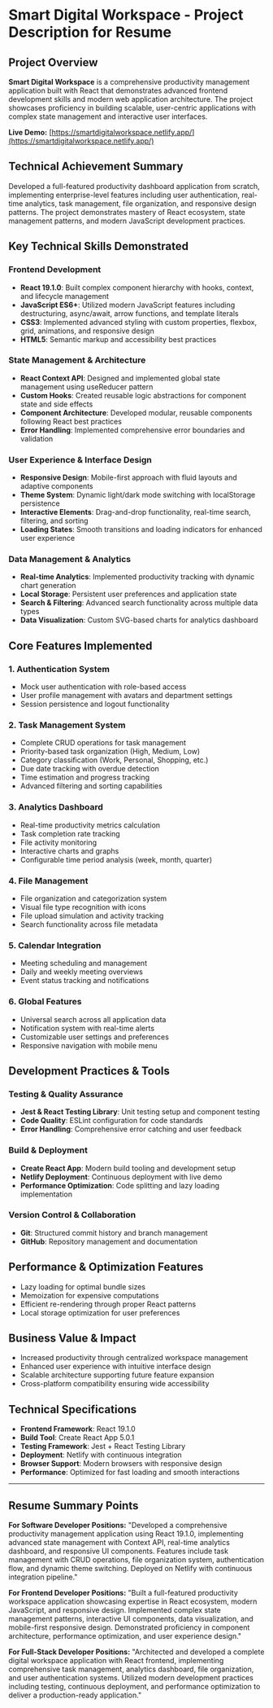# Smart Digital Workspace - Project Description for Resume

## Project Overview
**Smart Digital Workspace** is a comprehensive productivity management application built with React that demonstrates advanced frontend development skills and modern web application architecture. The project showcases proficiency in building scalable, user-centric applications with complex state management and interactive user interfaces.

**Live Demo:** [https://smartdigitalworkspace.netlify.app/](https://smartdigitalworkspace.netlify.app/)

## Technical Achievement Summary
Developed a full-featured productivity dashboard application from scratch, implementing enterprise-level features including user authentication, real-time analytics, task management, file organization, and responsive design patterns. The project demonstrates mastery of React ecosystem, state management patterns, and modern JavaScript development practices.

## Key Technical Skills Demonstrated

### Frontend Development
- **React 19.1.0**: Built complex component hierarchy with hooks, context, and lifecycle management
- **JavaScript ES6+**: Utilized modern JavaScript features including destructuring, async/await, arrow functions, and template literals
- **CSS3**: Implemented advanced styling with custom properties, flexbox, grid, animations, and responsive design
- **HTML5**: Semantic markup and accessibility best practices

### State Management & Architecture
- **React Context API**: Designed and implemented global state management using useReducer pattern
- **Custom Hooks**: Created reusable logic abstractions for component state and side effects
- **Component Architecture**: Developed modular, reusable components following React best practices
- **Error Handling**: Implemented comprehensive error boundaries and validation

### User Experience & Interface Design
- **Responsive Design**: Mobile-first approach with fluid layouts and adaptive components
- **Theme System**: Dynamic light/dark mode switching with localStorage persistence
- **Interactive Elements**: Drag-and-drop functionality, real-time search, filtering, and sorting
- **Loading States**: Smooth transitions and loading indicators for enhanced user experience

### Data Management & Analytics
- **Real-time Analytics**: Implemented productivity tracking with dynamic chart generation
- **Local Storage**: Persistent user preferences and application state
- **Search & Filtering**: Advanced search functionality across multiple data types
- **Data Visualization**: Custom SVG-based charts for analytics dashboard

## Core Features Implemented

### 1. Authentication System
- Mock user authentication with role-based access
- User profile management with avatars and department settings
- Session persistence and logout functionality

### 2. Task Management System
- Complete CRUD operations for task management
- Priority-based task organization (High, Medium, Low)
- Category classification (Work, Personal, Shopping, etc.)
- Due date tracking with overdue detection
- Time estimation and progress tracking
- Advanced filtering and sorting capabilities

### 3. Analytics Dashboard
- Real-time productivity metrics calculation
- Task completion rate tracking
- File activity monitoring
- Interactive charts and graphs
- Configurable time period analysis (week, month, quarter)

### 4. File Management
- File organization and categorization system
- Visual file type recognition with icons
- File upload simulation and activity tracking
- Search functionality across file metadata

### 5. Calendar Integration
- Meeting scheduling and management
- Daily and weekly meeting overviews
- Event status tracking and notifications

### 6. Global Features
- Universal search across all application data
- Notification system with real-time alerts
- Customizable user settings and preferences
- Responsive navigation with mobile menu

## Development Practices & Tools

### Testing & Quality Assurance
- **Jest & React Testing Library**: Unit testing setup and component testing
- **Code Quality**: ESLint configuration for code standards
- **Error Handling**: Comprehensive error catching and user feedback

### Build & Deployment
- **Create React App**: Modern build tooling and development setup
- **Netlify Deployment**: Continuous deployment with live demo
- **Performance Optimization**: Code splitting and lazy loading implementation

### Version Control & Collaboration
- **Git**: Structured commit history and branch management
- **GitHub**: Repository management and documentation

## Performance & Optimization Features
- Lazy loading for optimal bundle sizes
- Memoization for expensive computations
- Efficient re-rendering through proper React patterns
- Local storage optimization for user preferences

## Business Value & Impact
- Increased productivity through centralized workspace management
- Enhanced user experience with intuitive interface design
- Scalable architecture supporting future feature expansion
- Cross-platform compatibility ensuring wide accessibility

## Technical Specifications
- **Frontend Framework**: React 19.1.0
- **Build Tool**: Create React App 5.0.1
- **Testing Framework**: Jest + React Testing Library
- **Deployment**: Netlify with continuous integration
- **Browser Support**: Modern browsers with responsive design
- **Performance**: Optimized for fast loading and smooth interactions

---

## Resume Summary Points

**For Software Developer Positions:**
"Developed a comprehensive productivity management application using React 19.1.0, implementing advanced state management with Context API, real-time analytics dashboard, and responsive UI components. Features include task management with CRUD operations, file organization system, authentication flow, and dynamic theme switching. Deployed on Netlify with continuous integration pipeline."

**For Frontend Developer Positions:**
"Built a full-featured productivity workspace application showcasing expertise in React ecosystem, modern JavaScript, and responsive design. Implemented complex state management patterns, interactive UI components, data visualization, and mobile-first responsive design. Demonstrated proficiency in component architecture, performance optimization, and user experience design."

**For Full-Stack Developer Positions:**
"Architected and developed a complete digital workspace application with React frontend, implementing comprehensive task management, analytics dashboard, file organization, and user authentication systems. Utilized modern development practices including testing, continuous deployment, and performance optimization to deliver a production-ready application."